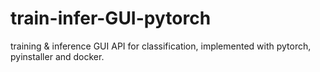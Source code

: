 # train-infer-GUI-pytorch
training &amp; inference GUI API for classification, implemented with pytorch, pyinstaller and docker.
